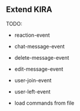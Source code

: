 ## Extend KIRA

TODO:
* reaction-event
* chat-message-event
* delete-message-event
* edit-message-event
* user-join-event
* user-left-event

* load commands from file